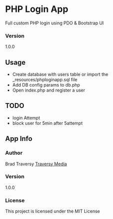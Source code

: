 # PHP Login App

Full custom PHP login using PDO & Bootstrap UI

### Version
1.0.0

## Usage

- Create database with users table or import the _resources/phploginapp.sql file
- Add DB config params to db.php
- Open index.php and register a user

## TODO
- login Attempt 
- block user for 5min after 5attempt

## App Info

### Author

Brad Traversy
[Traversy Media](http://www.traversymedia.com)

### Version

1.0.0


### License

This project is licensed under the MIT License
